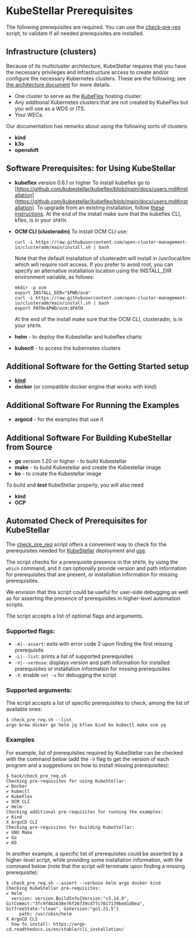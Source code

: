 # KubeStellar Prerequisites

The following prerequisites are required.
You can use the [check-pre-req](#automated-check-of-pre-requisites-for-kubestellar) script, to validate if all needed prerequisites are installed.


## Infrastructure (clusters)

Because of its multicluster architecture, KubeStellar requires that you have the necessary privileges and infrastructure access to create and/or configure the necessary Kubernetes clusters. These are the following; see [the architecture document](architecture.md) for more details.

- One cluster to serve as the [KubeFlex](https://github.com/kubestellar/kubeflex/) hosting cluster.
- Any additional Kubernetes clusters that are not created by KubeFlex but you will use as a WDS or ITS.
- Your WECs.

Our documentation has remarks about using the following sorts of clusters:

- **kind**
- **k3s**
- **openshift** 

<!-- begin software prerequisites -->
## Software Prerequisites: for Using KubeStellar

- **kubeflex** version 0.6.1 or higher
    To install kubeflex go to [https://github.com/kubestellar/kubeflex/blob/main/docs/users.md#installation](https://github.com/kubestellar/kubeflex/blob/main/docs/users.md#installation). To upgrade from an existing installation,
follow [these instructions](https://github.com/kubestellar/kubeflex/blob/main/docs/users.md#upgrading-kubeflex). At the end of the install make sure that the kubeflex CLI, kflex, is in your `$PATH`.

- **OCM CLI (clusteradm)**
    To install OCM CLI use:

    ```shell
    curl -L https://raw.githubusercontent.com/open-cluster-management-io/clusteradm/main/install.sh | bash
    ```

    Note that the default installation of clusteradm will install in /usr/local/bin which will require root access. If you prefer to avoid root, you can specify an alternative installation location using the INSTALL_DIR environment variable, as follows:

    ```shell
    mkdir -p ocm
    export INSTALL_DIR="$PWD/ocm"
    curl -L https://raw.githubusercontent.com/open-cluster-management-io/clusteradm/main/install.sh | bash
    export PATH=$PWD/ocm:$PATH
    ```

    At the end of the install make sure that the OCM CLI, clusteradm, is in your `$PATH`.

- **helm** - to deploy the Kubestellar and kubeflex charts
- **kubectl** - to access the kubernetes clusters

## Additional Software for the Getting Started setup

- [**kind**](https://kind.sigs.k8s.io/)
- **docker** (or compatible docker engine that works with kind)

## Additional Software For Running the Examples

- **argocd** - for the examples that use it

## Additional Software For Building KubeStellar from Source

- **go** version 1.20 or higher - to build Kubestellar
- **make** - to build Kubestellar and create the Kubestellar image
- **ko** - to create the Kubestellar image

To build and _**test**_ KubeStellar properly, you will also need

- **kind**
- **OCP**

<!-- start tag for check script  include -->

## Automated Check of Prerequisites for KubeStellar
The [check_pre_req](https://github.com/kubestellar/kubestellar/blob/main/hack/check_pre_req.sh) script offers a convenient way to check for the prerequisites needed for [KubeStellar](./pre-reqs.md) deployment and [use](./example-scenarios.md).

The script checks for a prerequisite presence in the `$PATH`, by using the `which` command, and it can optionally provide version and path information for prerequisites that are present, or installation information for missing prerequisites.

We envision that this script could be useful for user-side debugging as well as for asserting the presence of prerequisites in higher-level automation scripts.

The script accepts a list of optional flags and arguments.

### **Supported flags:**

- `-A|--assert`: exits with error code 2 upon finding the first missing prerequisite
- `-L|--list`: prints a list of supported prerequisites
- `-V|--verbose`: displays version and path information for installed prerequisites or installation information for missing prerequisites
- `-X`: enable `set -x` for debugging the script

### **Supported arguments:**

The script accepts a list of specific prerequisites to check, among the list of available ones:

```shell
$ check_pre_req.sh --list
argo brew docker go helm jq kflex kind ko kubectl make ocm yq
```

### Examples
For example, list of prerequisites required by KubeStellar can be checked with the command below (add the `-V` flag to get the version of each program and a suggestions on how to install missing prerequisites):

```shell
$ hack/check_pre_req.sh
Checking pre-requisites for using KubeStellar:
✔ Docker
✔ kubectl
✔ KubeFlex
✔ OCM CLI
✔ Helm
Checking additional pre-requisites for running the examples:
✔ Kind
X ArgoCD CLI
Checking pre-requisites for building KubeStellar:
✔ GNU Make
✔ Go
✔ KO
```

<!-- end tag for check-prereq script -->

In another example, a specific list of prerequisites could be asserted by a higher-level script, while providing some installation information, with the command below (note that the script will terminate upon finding a missing prerequisite):

```shell
$ check_pre_req.sh --assert --verbose helm argo docker kind
Checking KubeStellar pre-requisites:
✔ Helm
  version: version.BuildInfo{Version:"v3.14.0", GitCommit:"3fc9f4b2638e76f26739cd77c7017139be81d0ea", GitTreeState:"clean", GoVersion:"go1.21.5"}
     path: /usr/sbin/helm
X ArgoCD CLI
  how to install: https://argo-cd.readthedocs.io/en/stable/cli_installation/
```
